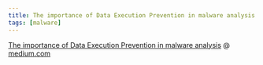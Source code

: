 ```yaml
---
title: The importance of Data Execution Prevention in malware analysis
tags: [malware]
---
```


[The importance of Data Execution Prevention in malware analysis](https://medium.com/@simone.aonzo/the-importance-of-data-execution-prevention-in-malware-analysis-fd29d0c9e03e) @ [medium.com](https://medium.com/@simone.aonzo)

